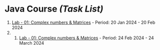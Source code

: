# Java Course _(Task List)_

1. [Lab - 01: Complex numbers & Matrices](https://github.com/atayev2012/java_course_2024/tree/main/src/lab_01)  - Period: 20 Jan 2024 - 20 Feb 2024
2. 1. [Lab - 01: Complex numbers & Matrices](https://github.com/atayev2012/java_course_2024/tree/main/src/lab_02)  - Period: 24 Feb 2024 - 24 March 2024
